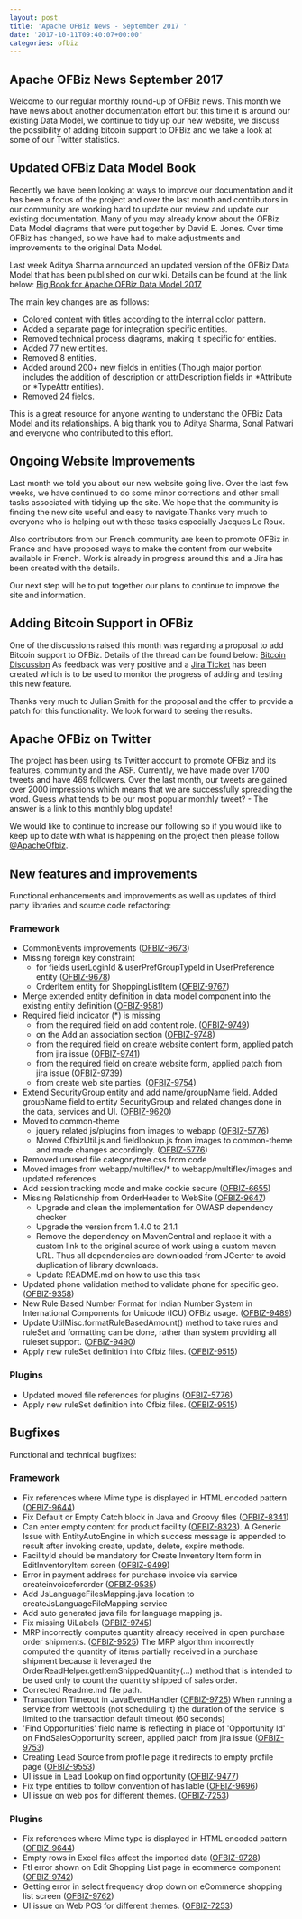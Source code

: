 ```yaml
---
layout: post
title: 'Apache OFBiz News - September 2017 '
date: '2017-10-11T09:40:07+00:00'
categories: ofbiz
---
```

<h2>Apache OFBiz News September 2017 </h2>
Welcome to our regular monthly round-up of OFBiz news.
This month we have news about another documentation effort but this time it is around our existing Data Model, we continue to tidy up our new website, we discuss the possibility of adding bitcoin support to OFBiz and we take a look at some of our Twitter statistics.
<!--more--> 
<h2>Updated OFBiz Data Model Book</h2> 
Recently we have been looking at ways to improve our documentation and it has been a focus of the project and over the last month and contributors in our community are working hard to update our review and update our existing documentation. Many of you may already know about the OFBiz Data Model diagrams that were put together by David E. Jones. Over time OFBiz has changed, so we have had to make adjustments and improvements to the original Data Model. 
<p></p>
Last week Aditya Sharma announced an updated version of the OFBiz Data Model  that has been published on our wiki. Details can be found at the link below:
<a href="https://cwiki.apache.org/confluence/display/OFBIZ/Data+Model+Diagrams" target="_blank" rel="noopener"> Big Book for Apache OFBiz Data Model 2017</a>
<p></p>
The main key changes are as follows: 
<ul>
 <li> Colored content with titles according to the internal color pattern.</li>
 <li>  Added a separate page for integration specific entities.</li>
 <li> Removed technical process diagrams, making it specific for entities.</li>
 <li> Added 77 new entities.</li>
 <li>   Removed 8 entities.</li>
  <li> Added around 200+ new fields in entities (Though major portion includes the addition of description or attrDescription fields in *Attribute or *TypeAttr entities).</l>
 <li>Removed 24 fields.</li>
</ul>
This is a great resource for anyone wanting to understand the OFBiz Data Model and its relationships. A big thank you to Aditya Sharma, Sonal Patwari and everyone who contributed to this effort.
<h2>Ongoing Website Improvements</h2> 
Last month we told you about our new website going live. Over the last few weeks, we have continued to do some minor corrections and other small tasks associated with tidying up the site. We hope that the community is finding the new site useful and easy to navigate.Thanks very much to everyone who is helping out with these tasks especially Jacques Le Roux.
<p></p>
Also contributors from our French community are keen to promote OFBiz in France and have proposed ways to make the content from our website available in French. Work is already in progress around this and a Jira has been created with the details.
<p></p>
Our next step will be to put together our plans to continue to improve the site and information. 
<h2>Adding Bitcoin Support in OFBiz</h2> 
One of the discussions raised this month was regarding a proposal to add Bitcoin support to OFBiz. Details of the thread can be found below:
 <a href="https://s.apache.org/UgKF" target="_blank" rel="noopener"> Bitcoin Discussion</a>
As feedback was very positive and a  <a href="https://issues.apache.org/jira/browse/OFBIZ-9699" target="_blank" rel="noopener"> Jira Ticket</a> has been created which is to be used to monitor the progress of adding and testing this new feature.
<p></p>
Thanks very much to Julian Smith for the proposal and the offer to provide a patch for this functionality. We look forward to seeing the results.
<h2>Apache OFBiz on Twitter</h2> 
The project has been using its Twitter account to promote OFBiz and its features, community and the ASF. Currently, we have made over 1700 tweets and have 469 followers. Over the last month, our tweets are gained over 2000 impressions which means that we are successfully spreading the word. Guess what tends to be our most popular monthly tweet? - The answer is a link to this monthly blog update!
<p></p>
We would like to continue to increase our following so if you would like to keep up to date with what is happening on the project then please follow <a href="https://twitter.com/ApacheOfbiz" target="_blank" rel="noopener">@ApacheOfbiz</a>.

<h2>New features and improvements</h2>
Functional enhancements and improvements as well as updates of third party libraries and source code refactoring:
<h3>Framework</h3>
<ul>
 	<li>CommonEvents improvements (<a href="https://issues.apache.org/jira/browse/OFBIZ-9673">OFBIZ-9673</a>)</li>
 	<li>Missing foreign key constraint
<ul>
 	<li>for fields userLoginId &amp; userPrefGroupTypeId in UserPreference entity (<a href="https://issues.apache.org/jira/browse/OFBIZ-9678">OFBIZ-9678</a>)</li>
 	<li>OrderItem entity for ShoppingListItem (<a href="https://issues.apache.org/jira/browse/OFBIZ-9767">OFBIZ-9767</a>)</li>
</ul>
</li>
 	<li>Merge extended entity definition in data model component into the existing entity definition (<a href="https://issues.apache.org/jira/browse/OFBIZ-9581">OFBIZ-9581</a>)</li>
 	<li>Required field indicator (*) is missing
<ul>
 	<li>from the required field on add content role. (<a href="https://issues.apache.org/jira/browse/OFBIZ-9749">OFBIZ-9749</a>)</li>
 	<li>on the Add an association section (<a href="https://issues.apache.org/jira/browse/OFBIZ-9748">OFBIZ-9748</a>)</li>
 	<li>from the required field on create website content form, applied patch from jira issue (<a href="https://issues.apache.org/jira/browse/OFBIZ-9741">OFBIZ-9741</a>)</li>
 	<li>from the required field on create website form, applied patch from jira issue (<a href="https://issues.apache.org/jira/browse/OFBIZ-9739">OFBIZ-9739</a>)</li>
 	<li>from create web site parties. (<a href="https://issues.apache.org/jira/browse/OFBIZ-9754">OFBIZ-9754</a>)</li>
</ul>
</li>
 	<li>Extend SecurityGroup entity and add name/groupName field. Added groupName field to entity SecurityGroup and related changes done in the data, services and UI. (<a href="https://issues.apache.org/jira/browse/OFBIZ-9620">OFBIZ-9620</a>)</li>
 	<li>Moved to common-theme
<ul>
 	<li>jquery related js/plugins from images to webapp (<a href="https://issues.apache.org/jira/browse/OFBIZ-5776">OFBIZ-5776</a>)</li>
 	<li>Moved OfbizUtil.js and fieldlookup.js from images to common-theme and made changes accordingly. (<a href="https://issues.apache.org/jira/browse/OFBIZ-5776">OFBIZ-5776</a>)</li>
</ul>
</li>
 	<li>Removed unused file categorytree.css from code</li>
 	<li>Moved images from webapp/multiflex/* to webapp/multiflex/images and updated references</li>
 	<li>Add session tracking mode and make cookie secure (<a href="https://issues.apache.org/jira/browse/OFBIZ-6655">OFBIZ-6655</a>)</li>
 	<li>Missing Relationship from OrderHeader to WebSite (<a href="https://issues.apache.org/jira/browse/OFBIZ-9647">OFBIZ-9647</a>)
<ul>
 	<li>Upgrade and clean the implementation for OWASP dependency checker</li>
 	<li>Upgrade the version from 1.4.0 to 2.1.1</li>
 	<li>Remove the dependency on MavenCentral and replace it with a custom link to the original source of work using a custom maven URL. Thus all dependencies are downloaded from JCenter to avoid duplication of library downloads.</li>
 	<li>Update README.md on how to use this task</li>
</ul>
</li>
 	<li>Updated phone validation method to validate phone for specific geo. (<a href="https://issues.apache.org/jira/browse/OFBIZ-9358">OFBIZ-9358</a>)</li>
 	<li>New Rule Based Number Format for Indian Number System in International Components for Unicode (ICU) OFBiz usage. (<a href="https://issues.apache.org/jira/browse/OFBIZ-9489">OFBIZ-9489</a>)</li>
 	<li>Update UtilMisc.formatRuleBasedAmount() method to take rules and ruleSet and formatting can be done, rather than system providing all ruleset support. (<a href="https://issues.apache.org/jira/browse/OFBIZ-9490">OFBIZ-9490</a>)</li>
 	<li>Apply new ruleSet definition into Ofbiz files. (<a href="https://issues.apache.org/jira/browse/OFBIZ-9515">OFBIZ-9515</a>)</li>
</ul>
<h3>Plugins</h3>
<ul>
 	<li>Updated moved file references for plugins (<a href="https://issues.apache.org/jira/browse/OFBIZ-5776">OFBIZ-5776</a>)</li>
 	<li>Apply new ruleSet definition into Ofbiz files. (<a href="https://issues.apache.org/jira/browse/OFBIZ-9515">OFBIZ-9515</a>)</li>
</ul>
<h2>Bugfixes</h2>
Functional and technical bugfixes:
<h3>Framework</h3>
<ul>
 	<li>Fix references where Mime type is displayed in HTML encoded pattern (<a href="https://issues.apache.org/jira/browse/OFBIZ-9644">OFBIZ-9644</a>)</li>
 	<li>Fix Default or Empty Catch block in Java and Groovy files (<a href="https://issues.apache.org/jira/browse/OFBIZ-8341">OFBIZ-8341</a>)</li>
 	<li>Can enter empty content for product facility (<a href="https://issues.apache.org/jira/browse/OFBIZ-8323">OFBIZ-8323</a>). A Generic Issue with EntityAutoEngine in which success message is appended to result after invoking create, update, delete, expire methods.</li>
 	<li>FacilityId should be mandatory for Create Inventory Item form in EditInventoryItem screen (<a href="https://issues.apache.org/jira/browse/OFBIZ-9499">OFBIZ-9499</a>)</li>
 	<li>Error in payment address for purchase invoice via service createinvoicefororder (<a href="https://issues.apache.org/jira/browse/OFBIZ-9535">OFBIZ-9535</a>)</li>
 	<li>Add JsLanguageFilesMapping.java location to createJsLanguageFileMapping service</li>
 	<li>Add auto generated java file for language mapping js.</li>
 	<li>Fix missing UiLabels (<a href="https://issues.apache.org/jira/browse/OFBIZ-9745">OFBIZ-9745</a>)</li>
 	<li>MRP incorrectly computes quantity already received in open purchase order shipments. (<a href="https://issues.apache.org/jira/browse/OFBIZ-9525">OFBIZ-9525</a>)
The MRP algorithm incorrectly computed the quantity of items partially received in a purchase shipment because it leveraged the OrderReadHelper.getItemShippedQuantity(...) method that is intended to be used only to count the quantity shipped of sales order.</li>
 	<li>Corrected Readme.md file path.</li>
 	<li>Transaction Timeout in JavaEventHandler (<a href="https://issues.apache.org/jira/browse/OFBIZ-9725">OFBIZ-9725</a>)
When running a service from webtools (not scheduling it) the duration of the service is limited to the transaction default timeout (60 seconds)</li>
 	<li>'Find Opportunities' field name is reflecting in place of 'Opportunity Id' on FindSalesOpportunity screen, applied patch from jira issue (<a href="https://issues.apache.org/jira/browse/OFBIZ-9753">OFBIZ-9753</a>)</li>
 	<li>Creating Lead Source from profile page it redirects to empty profile page (<a href="https://issues.apache.org/jira/browse/OFBIZ-9553">OFBIZ-9553</a>)</li>
 	<li>UI issue in Lead Lookup on find opportunity (<a href="https://issues.apache.org/jira/browse/OFBIZ-9477">OFBIZ-9477</a>)</li>
 	<li>Fix type entities to follow convention of hasTable (<a href="https://issues.apache.org/jira/browse/OFBIZ-9696">OFBIZ-9696</a>)</li>
 	<li>UI issue on web pos for different themes. (<a href="https://issues.apache.org/jira/browse/OFBIZ-7253">OFBIZ-7253</a>)</li>
</ul>
<h3>Plugins</h3>
<ul>
 	<li>Fix references where Mime type is displayed in HTML encoded pattern (<a href="https://issues.apache.org/jira/browse/OFBIZ-9644">OFBIZ-9644</a>)</li>
 	<li>Empty rows in Excel files affect the imported data (<a href="https://issues.apache.org/jira/browse/OFBIZ-9728">OFBIZ-9728</a>)</li>
 	<li>Ftl error shown on Edit Shopping List page in ecommerce component (<a href="https://issues.apache.org/jira/browse/OFBIZ-9742">OFBIZ-9742</a>)</li>
 	<li>Getting error in select frequency drop down on eCommerce shopping list screen (<a href="https://issues.apache.org/jira/browse/OFBIZ-9762">OFBIZ-9762</a>)</li>
 	<li>UI issue on Web POS for different themes. (<a href="https://issues.apache.org/jira/browse/OFBIZ-7253">OFBIZ-7253</a>)</li>
</ul>
